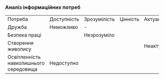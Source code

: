 ### Аналіз інформаційних потреб

<table>
  <tbody>
    <tr>
      <td>Потреба</td>
      <td>Доступність</td>
      <td>Зрозумілість</td>
      <td>Цінність</td>
      <td>Актуальність</td>
    </tr>
      <td>Дружба</td>
      <td>Неможливо</td>
      <td>-</td>
      <td></td>
      <td></td>
    <tr>
      <td>Безпека праці</td>
      <td></td>
      <td>Незрозуміло</td>
      <td></td>
      <td></td>
    </tr>
    <tr>
      <td>Створення живопису</td>
      <td></td>
      <td></td>
      <td></td>
      <td>Неактуально</td>
    </tr>
    <tr>
      <td>Освітленність навколишнього середовища</td>
      <td>Недоступно</td>
      <td></td>
      <td></td>
      <td></td>
    </tr>
   </tbody
</table>
